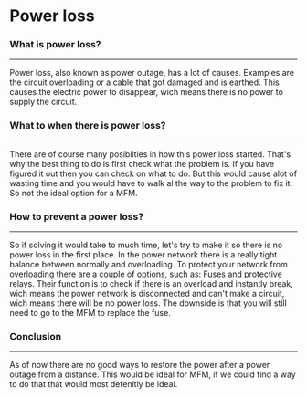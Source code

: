 Power loss
===
### What is power loss?
---
Power loss, also known as power outage, has a lot of causes. Examples are the circuit overloading or a cable that got damaged and is earthed. This causes the electric power to disappear, wich means there is no power to supply the circuit.

### What to when there is power loss?
---
There are of course many posibilties in how this power loss started. That's why the best thing to do is first check what the problem is. If you have figured it out then you can check on what to do. But this would cause alot of wasting time and you would have to walk al the way to the problem to fix it. So not the ideal option for a MFM.

### How to prevent a power loss?
---
So if solving it would take to much time, let's try to make it so there is no power loss in the first place. In the power network there is a really tight balance between normally and overloading. To protect your network from overloading there are a couple of options, such as: Fuses and protective relays. Their function is to check if there is an overload and instantly break, wich means the power network is disconnected and can't make a circuit, wich means there will be no power loss. The downside is that you will still need to go to the MFM to replace the fuse.  
### Conclusion
---
As of now there are no good ways to restore the power after a power outage from a distance. This would be ideal for MFM, if we could find a way to do that that would most defenitly be ideal.
